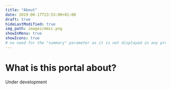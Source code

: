 ```yaml
---
title: "About"
date: 2019-06-17T23:53:00+01:00
draft: true
hideLastModified: true
img_path: images/mmic.png
showInMenu: true
showIcons: true
# no need for the "summary" parameter as it is not displayed in any previews
---
```


# What is this portal about?
Under development
